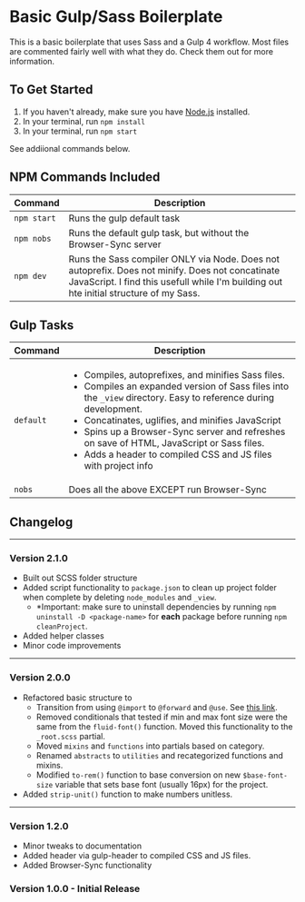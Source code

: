 # Basic Gulp/Sass Boilerplate

This is a basic boilerplate that uses Sass and a Gulp 4 workflow. Most files are commented fairly well with what they do. Check them out for more information.

## To Get Started

1. If you haven't already, make sure you have [Node.js](https://nodejs.org/en/) installed.
2. In your terminal, run `npm install`
3. In your terminal, run `npm start`

See addiional commands below.

## NPM Commands Included

| Command | Description |
| ---- | --- |
| `npm start` | Runs the gulp default task |
| `npm nobs` | Runs the default gulp task, but without the Browser-Sync server |
| `npm dev` | Runs the Sass compiler ONLY via Node.  Does not autoprefix.  Does not minify.  Does not concatinate JavaScript. I find this usefull while I'm building out hte initial structure of my Sass. |

## Gulp Tasks

| Command | Description |
| ---- | --- |
| `default` | <ul><li>Compiles, autoprefixes, and minifies Sass files.</li><li>Compiles an expanded version of Sass files into the `_view` directory.  Easy to reference during development.</li><li>Concatinates, uglifies, and minifies JavaScript</li><li>Spins up a Browser-Sync server and refreshes on save of HTML, JavaScript or Sass files.</li><li>Adds a header to compiled CSS and JS files with project info</li></ul>|
| `nobs` | Does all the above EXCEPT run Browser-Sync |


## Changelog

---
### Version 2.1.0
- Built out SCSS folder structure
- Added script functionality to `package.json` to clean up project folder when complete by deleting `node_modules` and `_view`.
  - *Important: make sure to uninstall dependencies by running `npm uninstall -D <package-name>` for **each** package before running `npm cleanProject`.
- Added helper classes
- Minor code improvements

---
### Version 2.0.0

- Refactored basic structure to
  - Transition from using `@import` to `@forward` and `@use`. See [this link](https://sass-lang.com/documentation/at-rules/import).
  - Removed conditionals that tested if min and max font size were the same from the `fluid-font()` function. Moved this functionality to the `_root.scss` partial.
  - Moved `mixins` and `functions` into partials based on category.
  - Renamed `abstracts` to `utilities` and recategorized functions and mixins.
  - Modified `to-rem()` function to base conversion on new `$base-font-size` variable that sets base font (usually 16px) for the project.
- Added `strip-unit()` function to make numbers unitless.

---
### Version 1.2.0

- Minor tweaks to documentation
- Added header via gulp-header to compiled CSS and JS files.
- Added Browser-Sync functionality

### Version 1.0.0 - Initial Release

